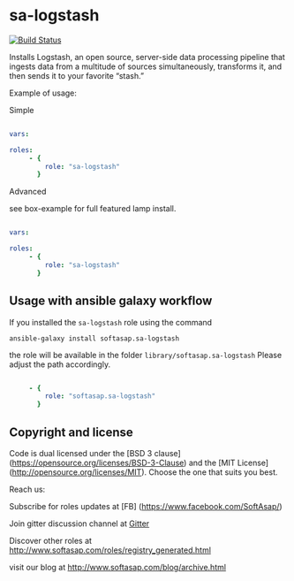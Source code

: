 sa-logstash
===========
[![Build Status](https://travis-ci.org/softasap/sa-logstash.svg?branch=master)](https://travis-ci.org/softasap/sa-logstash)

Installs Logstash, an open source, server-side data processing pipeline that ingests data from a multitude of sources simultaneously, transforms it, and then sends it to your favorite “stash.”

Example of usage:

Simple

```YAML

vars:

roles:
     - {
         role: "sa-logstash"
       }


```

Advanced

see box-example for full featured lamp install.

```YAML

vars:

roles:
     - {
         role: "sa-logstash"
       }


```


Usage with ansible galaxy workflow
----------------------------------

If you installed the `sa-logstash` role using the command


`
   ansible-galaxy install softasap.sa-logstash
`

the role will be available in the folder `library/softasap.sa-logstash`
Please adjust the path accordingly.

```YAML

     - {
         role: "softasap.sa-logstash"
       }

```




Copyright and license
---------------------

Code is dual licensed under the [BSD 3 clause] (https://opensource.org/licenses/BSD-3-Clause) and the [MIT License] (http://opensource.org/licenses/MIT). Choose the one that suits you best.

Reach us:

Subscribe for roles updates at [FB] (https://www.facebook.com/SoftAsap/)

Join gitter discussion channel at [Gitter](https://gitter.im/softasap)

Discover other roles at  http://www.softasap.com/roles/registry_generated.html

visit our blog at http://www.softasap.com/blog/archive.html
